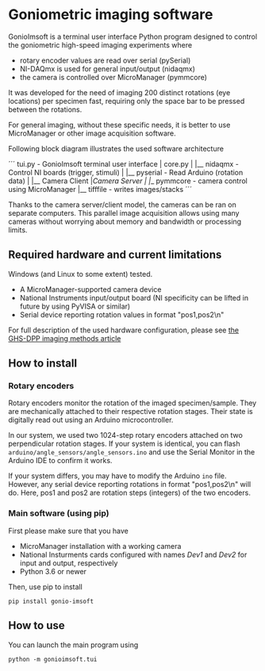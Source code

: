 # Goniometric imaging software

GonioImsoft is a terminal user interface Python program
designed to control the
goniometric high-speed imaging experiments where

* rotary encoder values are read over serial (pySerial)
* NI-DAQmx is used for general input/output (nidaqmx)
* the camera is controlled over MicroManager (pymmcore)

It was developed for the need of imaging 200 distinct
rotations (eye locations) per specimen fast, requiring
only the space bar to be pressed between the rotations.

For general imaging, without these specific needs,
it is better to use MicroManager or other image
acquisition software.

Following block diagram illustrates the used software architecture

´´´
tui.py - GonioImsoft terminal user interface
  |
core.py
  |
  |__ nidaqmx - Control NI boards (trigger, stimuli)
  |
  |__ pyserial - Read Arduino (rotation data)
  |
  |__ Camera Client
        |_Camera Server
	    |
	    |__ pymmcore - camera control using MicroManager
	    |__ tifffile - writes images/stacks
´´´

Thanks to the camera server/client model,
the cameras can be ran on separate computers.
This parallel image acquisition allows using many cameras
without worrying about memory and bandwidth or processing
limits.



## Required hardware and current limitations

Windows (and Linux to some extent) tested.

* A MicroManager-supported camera device
* National Instruments input/output board (NI specificity can be
  lifted in future by using PyVISA or similar)
* Serial device reporting rotation values in format "pos1,pos2\n"

For full description of the used hardware configuration,
please see
[the GHS-DPP imaging methods article](https://www.nature.com/articles/s42003-022-03142-0)


## How to install


### Rotary encoders

Rotary encoders monitor the rotation of the imaged specimen/sample.
They are
mechanically attached to their respective rotation stages.
Their state is digitally read out using an Arduino microcontroller.

In our system, we used two 1024-step rotary encoders attached on
two perpendicular rotation stages.
If your system is identical, you can flash 
`arduino/angle_sensors/angle_sensors.ino` and use the Serial Monitor
in the Arduino IDE to confirm it works.

If your system differs, you may have to modify the Arduino `ino` file.
However, any serial device reporting rotations in format "pos1,pos2\n"
will do. Here, pos1 and pos2 are rotation steps (integers)
of the two encoders.


### Main software (using pip)

First please make sure that you have
* MicroManager installation with a working camera
* National Insturments cards configured with
names *Dev1* and *Dev2* for input and output, respectively
* Python 3.6 or newer

Then, use pip to install

```
pip install gonio-imsoft
```

## How to use

You can launch the main program using

```
python -m gonioimsoft.tui
```


